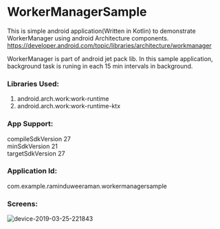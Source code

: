 # WorkerManagerSample
This is simple android application(Written in Kotlin) to demonstrate WorkerManager using android Architecture components.
https://developer.android.com/topic/libraries/architecture/workmanager

WorkerManager is part of android jet pack lib.
In this sample application, background task is runing in each 15 min intervals in background.

### Libraries Used:<br/>
1) android.arch.work:work-runtime <br/>
2) android.arch.work:work-runtime-ktx <br/>

### App Support:
 compileSdkVersion 27<br/>
 minSdkVersion 21<br/>
 targetSdkVersion 27<br/>
 
### Application Id:
com.example.raminduweeraman.workermanagersample

### Screens:
![device-2019-03-25-221843](https://user-images.githubusercontent.com/5441853/54927655-8ab98180-4f4d-11e9-90df-553c6f62ed8f.png)
